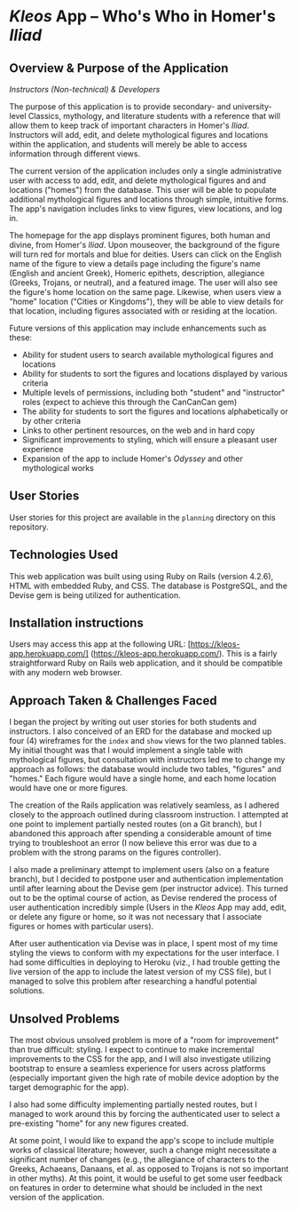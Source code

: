 *Kleos* App – Who's Who in Homer's *Iliad*
==========================================

Overview & Purpose of the Application
-------------------------------------
*Instructors (Non-technical) & Developers*

The purpose of this application is to provide secondary- and university-level Classics, mythology, and literature students with a reference that will allow them to keep track of important characters in Homer's *Iliad*. Instructors will add, edit, and delete mythological figures and locations within the application, and students will merely be able to access information through different views.

The current version of the application includes only a single administrative user with access to add, edit, and delete mythological figures and and locations ("homes") from the database. This user will be able to populate additional mythological figures and locations through simple, intuitive forms. The app's navigation includes links to view figures, view locations, and log in.

The homepage for the app displays prominent figures, both human and divine, from Homer's *Iliad*. Upon mouseover, the background of the figure will turn red for mortals and blue for deities. Users can click on the English name of the figure to view a details page including the figure's name (English and ancient Greek), Homeric epithets, description, allegiance (Greeks, Trojans, or neutral), and a featured image. The user will also see the figure's home location on the same page. Likewise, when users view a "home" location ("Cities or Kingdoms"), they will be able to view details for that location, including figures associated with or residing at the location.

Future versions of this application may include enhancements such as these:
* Ability for student users to search available mythological figures and locations
* Ability for students to sort the figures and locations displayed by various criteria
* Multiple levels of permissions, including both "student" and "instructor" roles (expect to achieve this through the CanCanCan gem)
* The ability for students to sort the figures and locations alphabetically or by other criteria
* Links to other pertinent resources, on the web and in hard copy
* Significant improvements to styling, which will ensure a pleasant user experience
* Expansion of the app to include Homer's *Odyssey* and other mythological works


User Stories
------------

User stories for this project are available in the `planning` directory on this repository.


Technologies Used
-----------------

This web application was built using using Ruby on Rails (version 4.2.6), HTML with embedded Ruby, and CSS. The database is PostgreSQL, and the Devise gem is being utilized for authentication.


Installation instructions
-------------------------

Users may access this app at the following URL: [https://kleos-app.herokuapp.com/] (https://kleos-app.herokuapp.com/). This is a fairly straightforward Ruby on Rails web application, and it should be compatible with any modern web browser.


Approach Taken & Challenges Faced
---------------------------------

I began the project by writing out user stories for both students and instructors. I also conceived of an ERD for the database and mocked up four (4) wireframes for the `index` and `show` views for the two planned tables. My initial thought was that I would implement a single table with mythological figures, but consultation with instructors led me to change my approach as follows: the database would include two tables, "figures" and "homes." Each figure would have a single home, and each home location would have one or more figures.

The creation of the Rails application was relatively seamless, as I adhered closely to the approach outlined during classroom instruction. I attempted at one point to implement partially nested routes (on a Git branch), but I abandoned this approach after spending a considerable amount of time trying to troubleshoot an error (I now believe this error was due to a problem with the strong params on the figures controller).

I also made a preliminary attempt to implement users (also on a feature branch), but I decided to postpone user and authentication implementation until after learning about the Devise gem (per instructor advice). This turned out to be the optimal course of action, as Devise rendered the process of user authentication incredibly simple (Users in the *Kleos* App may add, edit, or delete any figure or home, so it was not necessary that I associate figures or homes with particular users).

After user authentication via Devise was in place, I spent most of my time styling the views to conform with my expectations for the user interface. I had some difficulties in deploying to Heroku (viz., I had trouble getting the live version of the app to include the latest version of my CSS file), but I managed to solve this problem after researching a handful potential solutions.


Unsolved Problems
-----------------

The most obvious unsolved problem is more of a "room for improvement" than true difficult: styling. I expect to continue to make incremental improvements to the CSS for the app, and I will also investigate utilizing bootstrap to ensure a seamless experience for users across platforms (especially important given the high rate of mobile device adoption by the target demographic for the app).

I also had some difficulty implementing partially nested routes, but I managed to work around this by forcing the authenticated user to select a pre-existing "home" for any new figures created.

At some point, I would like to expand the app's scope to include multiple works of classical literature; however, such a change might necessitate a significant number of changes (e.g., the allegiance of characters to the Greeks, Achaeans, Danaans, et al. as opposed to Trojans is not so important in other myths). At this point, it would be useful to get some user feedback on features in order to determine what should be included in the next version of the application.
